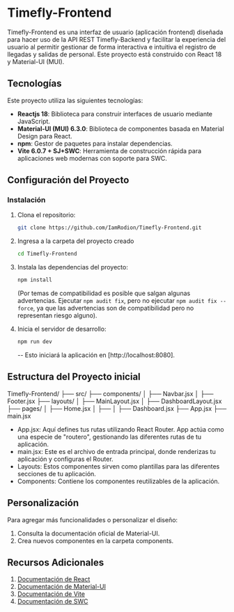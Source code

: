 # Timefly-Frontend

Timefly-Frontend es una interfaz de usuario (aplicación frontend) diseñada para hacer uso de la API REST Timefly-Backend y facilitar la experiencia del usuario al permitir gestionar de forma interactiva e intuitiva el registro de llegadas y salidas de personal. Este proyecto está construido con React 18 y Material-UI (MUI).

## Tecnologías

Este proyecto utiliza las siguientes tecnologías:

- **Reactjs 18**: Biblioteca para construir interfaces de usuario mediante JavaScript.
- **Material-UI (MUI) 6.3.0**: Biblioteca de componentes basada en Material Design para React.
- **npm**: Gestor de paquetes para instalar dependencias.
- **Vite 6.0.7 + SJ+SWC**: Herramienta de construcción rápida para aplicaciones web modernas con soporte para SWC.

## Configuración del Proyecto

### Instalación

1. Clona el repositorio:

    ```sh
    git clone https://github.com/IamRodion/Timefly-Frontend.git
    ```

2. Ingresa a la carpeta del proyecto creado

    ```sh
    cd Timefly-Frontend
    ```

3. Instala las dependencias del proyecto:

    ```sh
    npm install 
    ```

    (Por temas de compatibilidad es posible que salgan algunas advertencias. Ejecutar `npm audit fix`, pero no ejecutar `npm audit fix --force`, ya que las advertencias son de compatibilidad pero no representan riesgo alguno).

4. Inicia el servidor de desarrollo:

    ```sh
    npm run dev
    ```

    -- Esto iniciará la aplicación en [http://localhost:8080].

## Estructura del Proyecto inicial

Timefly-Frontend/
├── src/
├── components/
│   ├── Navbar.jsx
│   ├── Footer.jsx
├── layouts/
│   ├── MainLayout.jsx
│   ├── DashboardLayout.jsx
├── pages/
│   ├── Home.jsx
│   ├── 
│   ├── Dashboard.jsx
├── App.jsx
├── main.jsx


- App.jsx: Aquí defines tus rutas utilizando React Router. App actúa como una especie de "routero", gestionando las diferentes rutas de tu aplicación.
- main.jsx: Este es el archivo de entrada principal, donde renderizas tu aplicación y configuras el Router.
- Layouts: Estos componentes sirven como plantillas para las diferentes secciones de tu aplicación.
- Components: Contiene los componentes reutilizables de la aplicación.

## Personalización

Para agregar más funcionalidades o personalizar el diseño:
1. Consulta la documentación oficial de Material-UI.
2. Crea nuevos componentes en la carpeta components.

## Recursos Adicionales

1. [Documentación de React](https://reactjs.org/docs/getting-started.html)
2. [Documentación de Material-UI](https://mui.com/getting-started/installation/)
3. [Documentación de Vite](https://vitejs.dev/guide/)
4. [Documentación de SWC](https://swc.rs/docs/getting-started)
